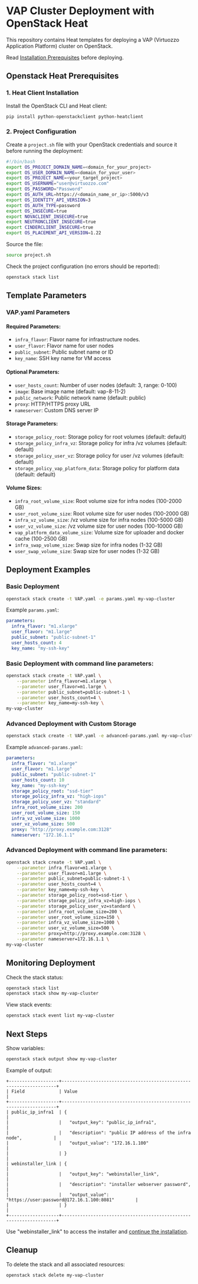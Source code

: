 # VAP Cluster Deployment with OpenStack Heat

This repository contains Heat templates for deploying a VAP (Virtuozzo Application Platform) cluster on OpenStack.

Read [Installation Prerequisites](https://github.com/virtuozzo/vap-installer-on-vhi/tree/master?tab=readme-ov-file#installation-prerequisites) before deploying.

## Openstack Heat Prerequisites

### 1. Heat Client Installation

Install the OpenStack CLI and Heat client:
```bash
pip install python-openstackclient python-heatclient
```

### 2. Project Configuration

Create a `project.sh` file with your OpenStack credentials and source it before running the deployment:

```bash
#!/bin/bash
export OS_PROJECT_DOMAIN_NAME=<domain_for_your_project>
export OS_USER_DOMAIN_NAME=<domain_for_your_user>
export OS_PROJECT_NAME=<your_target_project>
export OS_USERNAME="user@virtuozzo.com"
export OS_PASSWORD="Password"
export OS_AUTH_URL=https://<domain_name_or_ip>:5000/v3
export OS_IDENTITY_API_VERSION=3
export OS_AUTH_TYPE=password
export OS_INSECURE=true
export NOVACLIENT_INSECURE=true
export NEUTRONCLIENT_INSECURE=true
export CINDERCLIENT_INSECURE=true
export OS_PLACEMENT_API_VERSION=1.22
```

Source the file:
```bash
source project.sh
```

Check the project configuration (no errors should be reported):
```bash
openstack stack list
```

## Template Parameters

### VAP.yaml Parameters

#### Required Parameters:
- `infra_flavor`: Flavor name for infrastructure nodes. 
- `user_flavor`: Flavor name for user nodes
- `public_subnet`: Public subnet name or ID
- `key_name`: SSH key name for VM access

#### Optional Parameters:
- `user_hosts_count`: Number of user nodes (default: 3, range: 0-100)
- `image`: Base image name (default: vap-8-11-2)
- `public_network`: Public network name (default: public)
- `proxy`: HTTP/HTTPS proxy URL
- `nameserver`: Custom DNS server IP

#### Storage Parameters:
- `storage_policy_root`: Storage policy for root volumes (default: default)
- `storage_policy_infra_vz`: Storage policy for infra /vz volumes (default: default)
- `storage_policy_user_vz`: Storage policy for user /vz volumes (default: default)
- `storage_policy_vap_platform_data`: Storage policy for platform data (default: default)

#### Volume Sizes:
- `infra_root_volume_size`: Root volume size for infra nodes (100-2000 GB)
- `user_root_volume_size`: Root volume size for user nodes (100-2000 GB)
- `infra_vz_volume_size`: /vz volume size for infra nodes (100-5000 GB)
- `user_vz_volume_size`: /vz volume size for user nodes (100-10000 GB)
- `vap_platform_data_volume_size`: Volume size for uploader and docker cache (100-2500 GB)
- `infra_swap_volume_size`: Swap size for infra nodes (1-32 GB)
- `user_swap_volume_size`: Swap size for user nodes (1-32 GB)

## Deployment Examples

### Basic Deployment

```bash
openstack stack create -t VAP.yaml -e params.yaml my-vap-cluster
```

Example `params.yaml`:
```yaml
parameters:
  infra_flavor: "m1.xlarge"
  user_flavor: "m1.large"
  public_subnet: "public-subnet-1"
  user_hosts_count: 4
  key_name: "my-ssh-key"
```

### Basic Deployment with command line parameters:

```bash
openstack stack create -t VAP.yaml \
    --parameter infra_flavor=m1.xlarge \
    --parameter user_flavor=m1.large \
    --parameter public_subnet=public-subnet-1 \
    --parameter user_hosts_count=4 \
    --parameter key_name=my-ssh-key \
my-vap-cluster
```

### Advanced Deployment with Custom Storage

```bash
openstack stack create -t VAP.yaml -e advanced-params.yaml my-vap-cluster
```

Example `advanced-params.yaml`:
```yaml
parameters:
  infra_flavor: "m1.xlarge"
  user_flavor: "m1.large"
  public_subnet: "public-subnet-1"
  user_hosts_count: 10
  key_name: "my-ssh-key"
  storage_policy_root: "ssd-tier"
  storage_policy_infra_vz: "high-iops"
  storage_policy_user_vz: "standard"
  infra_root_volume_size: 200
  user_root_volume_size: 150
  infra_vz_volume_size: 1000
  user_vz_volume_size: 500
  proxy: "http://proxy.example.com:3128"
  nameserver: "172.16.1.1"
```
### Advanced Deployment with command line parameters:

```bash
openstack stack create -t VAP.yaml \
    --parameter infra_flavor=m1.xlarge \
    --parameter user_flavor=m1.large \
    --parameter public_subnet=public-subnet-1 \
    --parameter user_hosts_count=4 \
    --parameter key_name=my-ssh-key \
    --parameter storage_policy_root=ssd-tier \
    --parameter storage_policy_infra_vz=high-iops \
    --parameter storage_policy_user_vz=standard \
    --parameter infra_root_volume_size=200 \
    --parameter user_root_volume_size=150 \
    --parameter infra_vz_volume_size=1000 \
    --parameter user_vz_volume_size=500 \
    --parameter proxy=http://proxy.example.com:3128 \
    --parameter nameserver=172.16.1.1 \
my-vap-cluster
```

## Monitoring Deployment

Check the stack status:
```bash
openstack stack list
openstack stack show my-vap-cluster
```

View stack events:
```bash
openstack stack event list my-vap-cluster
```

## Next Steps

Show variables:
```bash
openstack stack output show my-vap-cluster
```
Example of output:
```
+-------------------+--------------------------------------------------------------------+
| Field             | Value                                                              |
+-------------------+--------------------------------------------------------------------+
| public_ip_infra1  | {                                                                  |
|                   |   "output_key": "public_ip_infra1",                                |
|                   |   "description": "public IP address of the infra node",            |
|                   |   "output_value": "172.16.1.100"                                   |
|                   | }                                                                  |
| webinstaller_link | {                                                                  |
|                   |   "output_key": "webinstaller_link",                               |
|                   |   "description": "installer webserver password",                   |
|                   |   "output_value": "https://user:password@172.16.1.100:8081"        |
|                   | }                                                                  |
+-------------------+--------------------------------------------------------------------+

```

Use "webinstaller_link" to access the installer and [continue the installation](https://github.com/virtuozzo/vap-installer-on-vhi/tree/master?tab=readme-ov-file#paas-web-installer).


## Cleanup

To delete the stack and all associated resources:
```bash
openstack stack delete my-vap-cluster
```
